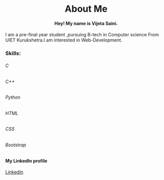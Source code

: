 <h1 align="center"> About Me</h1>

<h4 align="center">Hey! My name is Vijeta Saini.</h4>
<p>I am a pre-final year student ,pursuing B-tech in Computer science From UIET Kurukshetra.I am interested in Web-Development.</p>

<h3>Skills:</h3>

<h6>C</h6>
<h6>C++</h6>
<h6>Python</h6>
<h6>HTML</h6>
<h6>CSS</h6>
<h6>Bootstrap</h6>

<h4>My LinkedIn profile</h4>
<a href="https://www.linkedin.com/in/vijeta-saini-152978199" >LinkedIn</a>

